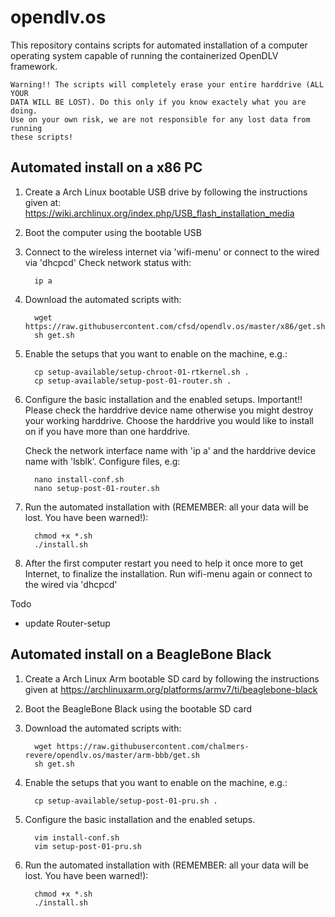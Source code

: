 # opendlv.os

This repository contains scripts for automated installation of a computer
operating system capable of running the containerized OpenDLV framework.

    Warning!! The scripts will completely erase your entire harddrive (ALL YOUR 
    DATA WILL BE LOST). Do this only if you know exactely what you are doing. 
    Use on your own risk, we are not responsible for any lost data from running 
    these scripts!

## Automated install on a x86 PC

1. Create a Arch Linux bootable USB drive by following the instructions given 
   at: https://wiki.archlinux.org/index.php/USB_flash_installation_media

2. Boot the computer using the bootable USB
3. Connect to the wireless internet via 'wifi-menu' or connect to the wired via 'dhcpcd'
   Check network status with:

   ```
     ip a
   ```
4. Download the automated scripts with:

   ```
     wget https://raw.githubusercontent.com/cfsd/opendlv.os/master/x86/get.sh
     sh get.sh
   ```
5. Enable the setups that you want to enable on the machine, e.g.:

   ```
     cp setup-available/setup-chroot-01-rtkernel.sh .
     cp setup-available/setup-post-01-router.sh .
   ```
6. Configure the basic installation and the enabled setups. 
   Important!! Please check the harddrive device name otherwise you might destroy your working harddrive. Choose the harddrive you would like to install on if you have more than one harddrive.

   Check the network interface name with 'ip a' and the harddrive device name with 'lsblk'.
   Configure files, e.g:

   ```
     nano install-conf.sh
     nano setup-post-01-router.sh
   ```
7. Run the automated installation with (REMEMBER: all your data will be lost. You have been warned!):

   ```
     chmod +x *.sh
     ./install.sh
   ```
8. After the first computer restart you need to help it once more to get Internet, to finalize the installation. Run wifi-menu again or connect to the wired via 'dhcpcd'

Todo
- update Router-setup

## Automated install on a BeagleBone Black

1. Create a Arch Linux Arm bootable SD card by following the instructions given
   at https://archlinuxarm.org/platforms/armv7/ti/beaglebone-black
2. Boot the BeagleBone Black using the bootable SD card
3. Download the automated scripts with:

   ```
     wget https://raw.githubusercontent.com/chalmers-revere/opendlv.os/master/arm-bbb/get.sh
     sh get.sh
   ```
4. Enable the setups that you want to enable on the machine, e.g.:

   ```
     cp setup-available/setup-post-01-pru.sh .
   ```
5. Configure the basic installation and the enabled setups.

   ```
     vim install-conf.sh
     vim setup-post-01-pru.sh
   ```
6. Run the automated installation with (REMEMBER: all your data will be lost. You have been warned!):

   ```
     chmod +x *.sh
     ./install.sh
   ```
